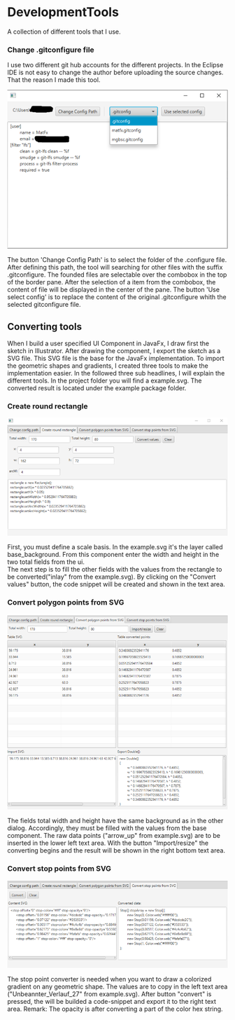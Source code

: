 # DevelopmentTools

A collection of different tools that I use.

### Change .gitconfigure file

I use two different git hub accounts for the different projects. In the Eclipse IDE is not easy to change the author before uploading the source changes.
That the reason I made this tool. 

![Bild](https://github.com/MatFX/DevelopmentTools/blob/master/screenshotChangeGitConfig.png "Bild")

The button 'Change Config Path' is to select the folder of the .configure file. After defining this path, the tool 
will searching for other files with the suffix .gitconfigure. 
The founded files are selectable over the combobox in the top of the border pane. After the selection of a item from the combobox, the 
content of file will be displayed in the center of the pane. The button 'Use select config' is to replace the content of the original .gitconfigure
whith the selected gitconfigure file.

## Converting tools

When I build a user specified UI Component in JavaFx, I draw first the sketch in Illustrator. After drawing the component, I export the sketch
as a SVG file. This SVG file is the base for the JavaFx implementation. 
To import the geometric shapes and gradients, I created three tools to make the implementation easier.
In the followed three sub headlines, I will explain the different tools. In the project folder you will find a example.svg. The converted result
is located under the example package folder. 

### Create round rectangle

![RoundRectangle](https://github.com/MatFX/DevelopmentTools/blob/master/RectangleConvert.png)

First, you must define a scale basis. In the example.svg it's the layer called base_background. From this component 
enter the width and height in the two total fields from the ui.  
The next step is to fill the other fields with the values from the rectangle to be converted("inlay" from the example.svg).
By clicking on the "Convert values" button, the code snippet will be created and shown in the text area. 

### Convert polygon points from SVG

![PolygonConvert](https://github.com/MatFX/DevelopmentTools/blob/master/PolygonConverter_.png)

The fields total width and height have the same background as in the other dialog. Accordingly, they must be filled 
with the values from the base component.
The raw data points ("arrow_up" from example.svg) are to be inserted in the lower left text area. With the button "Import/resize" the converting begins
and the result will be shown in the right bottom text area. 


### Convert stop points from SVG

![StopPoints](https://github.com/MatFX/DevelopmentTools/blob/master/StopArrayConvert.png)

The stop point converter is needed when you want to draw a colorized gradient on any geometric shape.
The values are to copy in the left text area ("Unbeannter_Verlauf_27" from example.svg). 
After button "convert" is pressed, the will be builded a code-snippet and export it to the right text area.
Remark: The opacity is after converting a part of the color hex string. 









